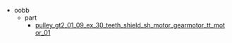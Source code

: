 * oobb
  * part
    * [pulley_gt2_01_09_ex_30_teeth_shield_sh_motor_gearmotor_tt_motor_01](oobb/part/pulley_gt2_01_09_ex_30_teeth_shield_sh_motor_gearmotor_tt_motor_01)
